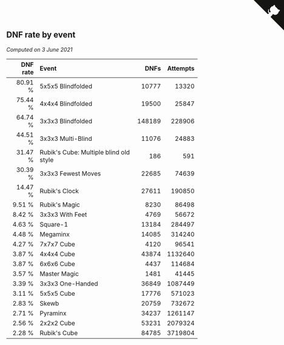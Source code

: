 ## DNF rate by event

*Computed on  3 June 2021*

| DNF rate | Event | DNFs | Attempts |
| ---: | :--- | ---: | ---: |
| 80.91 % | 5x5x5 Blindfolded | 10777 | 13320 |
| 75.44 % | 4x4x4 Blindfolded | 19500 | 25847 |
| 64.74 % | 3x3x3 Blindfolded | 148189 | 228906 |
| 44.51 % | 3x3x3 Multi-Blind | 11076 | 24883 |
| 31.47 % | Rubik's Cube: Multiple blind old style | 186 | 591 |
| 30.39 % | 3x3x3 Fewest Moves | 22685 | 74639 |
| 14.47 % | Rubik's Clock | 27611 | 190850 |
| 9.51 % | Rubik's Magic | 8230 | 86498 |
| 8.42 % | 3x3x3 With Feet | 4769 | 56672 |
| 4.63 % | Square-1 | 13184 | 284497 |
| 4.48 % | Megaminx | 14085 | 314240 |
| 4.27 % | 7x7x7 Cube | 4120 | 96541 |
| 3.87 % | 4x4x4 Cube | 43874 | 1132640 |
| 3.87 % | 6x6x6 Cube | 4437 | 114684 |
| 3.57 % | Master Magic | 1481 | 41445 |
| 3.39 % | 3x3x3 One-Handed | 36849 | 1087449 |
| 3.11 % | 5x5x5 Cube | 17776 | 571023 |
| 2.83 % | Skewb | 20759 | 732672 |
| 2.71 % | Pyraminx | 34237 | 1261147 |
| 2.56 % | 2x2x2 Cube | 53231 | 2079324 |
| 2.28 % | Rubik's Cube | 84785 | 3719804 |


<a href="https://github.com/jonatanklosko/wca_statistics" class="github-corner" aria-label="View source on Github"><svg width="80" height="80" viewBox="0 0 250 250" style="fill:#151513; color:#fff; position: absolute; top: 0; border: 0; right: 0;" aria-hidden="true"><path d="M0,0 L115,115 L130,115 L142,142 L250,250 L250,0 Z"></path><path d="M128.3,109.0 C113.8,99.7 119.0,89.6 119.0,89.6 C122.0,82.7 120.5,78.6 120.5,78.6 C119.2,72.0 123.4,76.3 123.4,76.3 C127.3,80.9 125.5,87.3 125.5,87.3 C122.9,97.6 130.6,101.9 134.4,103.2" fill="currentColor" style="transform-origin: 130px 106px;" class="octo-arm"></path><path d="M115.0,115.0 C114.9,115.1 118.7,116.5 119.8,115.4 L133.7,101.6 C136.9,99.2 139.9,98.4 142.2,98.6 C133.8,88.0 127.5,74.4 143.8,58.0 C148.5,53.4 154.0,51.2 159.7,51.0 C160.3,49.4 163.2,43.6 171.4,40.1 C171.4,40.1 176.1,42.5 178.8,56.2 C183.1,58.6 187.2,61.8 190.9,65.4 C194.5,69.0 197.7,73.2 200.1,77.6 C213.8,80.2 216.3,84.9 216.3,84.9 C212.7,93.1 206.9,96.0 205.4,96.6 C205.1,102.4 203.0,107.8 198.3,112.5 C181.9,128.9 168.3,122.5 157.7,114.1 C157.9,116.9 156.7,120.9 152.7,124.9 L141.0,136.5 C139.8,137.7 141.6,141.9 141.8,141.8 Z" fill="currentColor" class="octo-body"></path></svg></a><style>.github-corner:hover .octo-arm{animation:octocat-wave 560ms ease-in-out}@keyframes octocat-wave{0%,100%{transform:rotate(0)}20%,60%{transform:rotate(-25deg)}40%,80%{transform:rotate(10deg)}}@media (max-width:500px){.github-corner:hover .octo-arm{animation:none}.github-corner .octo-arm{animation:octocat-wave 560ms ease-in-out}}</style>
